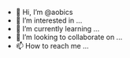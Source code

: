 - 👋 Hi, I’m @aobics
- 👀 I’m interested in ...
- 🌱 I’m currently learning ...
- 💞️ I’m looking to collaborate on ...
- 📫 How to reach me ...

<!---
aobics/aobics is a ✨ special ✨ repository because its `README.md` (this file) appears on your GitHub profile.
You can click the Preview link to take a look at your changes.
--->
